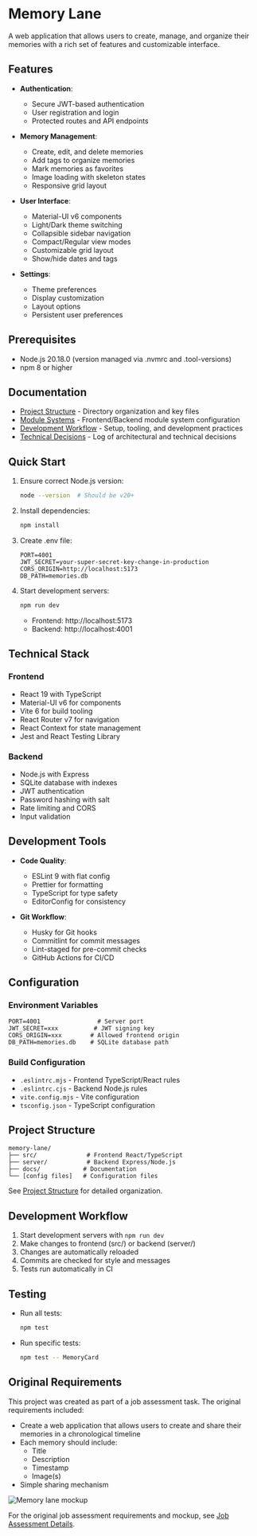 # Memory Lane

A web application that allows users to create, manage, and organize their memories with a rich set of features and customizable interface.

## Features

- **Authentication**:

  - Secure JWT-based authentication
  - User registration and login
  - Protected routes and API endpoints

- **Memory Management**:

  - Create, edit, and delete memories
  - Add tags to organize memories
  - Mark memories as favorites
  - Image loading with skeleton states
  - Responsive grid layout

- **User Interface**:

  - Material-UI v6 components
  - Light/Dark theme switching
  - Collapsible sidebar navigation
  - Compact/Regular view modes
  - Customizable grid layout
  - Show/hide dates and tags

- **Settings**:
  - Theme preferences
  - Display customization
  - Layout options
  - Persistent user preferences

## Prerequisites

- Node.js 20.18.0 (version managed via .nvmrc and .tool-versions)
- npm 8 or higher

## Documentation

- [Project Structure](docs/project-structure.md) - Directory organization and key files
- [Module Systems](docs/module-systems.md) - Frontend/Backend module system configuration
- [Development Workflow](docs/development-workflow.md) - Setup, tooling, and development practices
- [Technical Decisions](docs/technical-decisions.md) - Log of architectural and technical decisions

## Quick Start

1. Ensure correct Node.js version:

   ```bash
   node --version  # Should be v20+
   ```

2. Install dependencies:

   ```bash
   npm install
   ```

3. Create .env file:

   ```env
   PORT=4001
   JWT_SECRET=your-super-secret-key-change-in-production
   CORS_ORIGIN=http://localhost:5173
   DB_PATH=memories.db
   ```

4. Start development servers:
   ```bash
   npm run dev
   ```
   - Frontend: http://localhost:5173
   - Backend: http://localhost:4001

## Technical Stack

### Frontend

- React 19 with TypeScript
- Material-UI v6 for components
- Vite 6 for build tooling
- React Router v7 for navigation
- React Context for state management
- Jest and React Testing Library

### Backend

- Node.js with Express
- SQLite database with indexes
- JWT authentication
- Password hashing with salt
- Rate limiting and CORS
- Input validation

## Development Tools

- **Code Quality**:

  - ESLint 9 with flat config
  - Prettier for formatting
  - TypeScript for type safety
  - EditorConfig for consistency

- **Git Workflow**:
  - Husky for Git hooks
  - Commitlint for commit messages
  - Lint-staged for pre-commit checks
  - GitHub Actions for CI/CD

## Configuration

### Environment Variables

```env
PORT=4001                # Server port
JWT_SECRET=xxx          # JWT signing key
CORS_ORIGIN=xxx        # Allowed frontend origin
DB_PATH=memories.db    # SQLite database path
```

### Build Configuration

- `.eslintrc.mjs` - Frontend TypeScript/React rules
- `.eslintrc.cjs` - Backend Node.js rules
- `vite.config.mjs` - Vite configuration
- `tsconfig.json` - TypeScript configuration

## Project Structure

```
memory-lane/
├── src/              # Frontend React/TypeScript
├── server/           # Backend Express/Node.js
├── docs/            # Documentation
└── [config files]   # Configuration files
```

See [Project Structure](docs/project-structure.md) for detailed organization.

## Development Workflow

1. Start development servers with `npm run dev`
2. Make changes to frontend (src/) or backend (server/)
3. Changes are automatically reloaded
4. Commits are checked for style and messages
5. Tests run automatically in CI

## Testing

- Run all tests:

  ```bash
  npm test
  ```

- Run specific tests:
  ```bash
  npm test -- MemoryCard
  ```

## Original Requirements

This project was created as part of a job assessment task. The original requirements included:

- Create a web application that allows users to create and share their memories in a chronological timeline
- Each memory should include:
  - Title
  - Description
  - Timestamp
  - Image(s)
- Simple sharing mechanism

![Memory lane mockup](./memory_lane.png)

For the original job assessment requirements and mockup, see [Job Assessment Details](docs/assessment.md).
